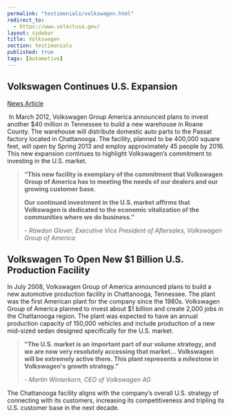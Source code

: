 ```yaml
---
permalink: "testimonials/volkswagen.html"
redirect_to:
  - https://www.selectusa.gov/
layout: sidebar
title: Volkswagen
section: testimonials
published: true
tags: [Automotive]
---
```

## Volkswagen Continues U.S. Expansion

[News Article](http://www.thedetroitbureau.com/2012/03/vw-continues-u-s-expansion/)

&nbsp;In March 2012, Volkswagen Group America announced plans to invest another $40 million in Tennessee to build a new warehouse in Roane County. The warehouse will distribute domestic auto parts to the Passat factory located in Chattanooga. The facility, planned to be 400,000 square feet, will open by Spring 2013 and employ approximately 45 people by 2016. This new expansion continues to highlight Volkswagen’s commitment to investing in the U.S. market. 

>**“This new facility is exemplary of the commitment that Volkswagen Group of America has to meeting the needs of our dealers and our growing customer base.**
>
>**Our continued investment in the U.S. market affirms that Volkswagen is dedicated to the economic vitalization of the communities where we do business.”**
>
>_- Rawdon Glover, Executive Vice President of Aftersales, Volkswagen Group of America_

## Volkswagen To Open New $1 Billion U.S. Production Facility

In July 2008, Volkswagen Group of America announced plans to build a new automotive production facility in Chattanooga, Tennessee. The plant was the first American plant for the company since the 1980s. Volkswagen Group of America planned to invest about $1 billion and create 2,000 jobs in the Chattanooga region. The plant was expected to have an annual production capacity of 150,000 vehicles and include production of a new mid-sized sedan designed specifically for the U.S. market.&nbsp;&nbsp;&nbsp; 

>**"The U.S. market is an important part of our volume strategy, and we are now very resolutely accessing that market... Volkswagen will be extremely active there. This plant represents a milestone in Volkswagen's growth strategy.”**
>
>_- Martin Winterkorn, CEO of Volkswagen AG_

The Chattanooga facility aligns with the company’s overall U.S. strategy of connecting with its customers, increasing its competitiveness and tripling its U.S. customer base in the next decade.&nbsp; 
 

